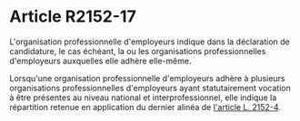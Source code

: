 # Article R2152-17

L'organisation professionnelle d'employeurs indique dans la déclaration de candidature, le cas échéant, la ou les organisations professionnelles d'employeurs auxquelles elle adhère elle-même. 

  
Lorsqu'une organisation professionnelle d'employeurs adhère à plusieurs organisations professionnelles d'employeurs ayant statutairement vocation à être présentes au niveau national et interprofessionnel, elle indique la répartition retenue en application du dernier alinéa de [l'article L. 2152-4][1].

 [1]: /affichCodeArticle.do?cidTexte=LEGITEXT000006072050&idArticle=LEGIARTI000028689661&dateTexte=&categorieLien=cid